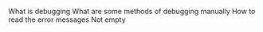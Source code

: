 What is debugging
What are some methods of debugging manually
How to read the error messages
Not empty
